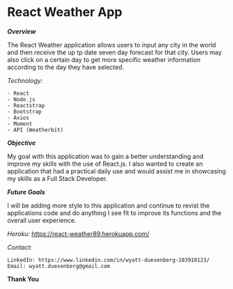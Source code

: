 # React Weather App

***Overview***

The React Weather application allows users to input any city in the world and then receive the up tp date
seven day forecast for that city. Users may also click on a certain day to get more specific weather information
according to the day they have selected.

*Technology:*

    - React
    - Node.js
    - Reactstrap
    - Bootstrap
    - Axios
    - Moment
    - API (Weatherbit)

***Objective***

My goal with this application was to gain a better understanding and improve my skills with the use of React.js.
I also wanted to create an application that had a practical daily use and would assist me in showcasing my skills
as a Full Stack Developer.

***Future Goals***

I will be adding more style to this application and continue to revist the applications code and do anything I see fit to improve its functions and the overall user experience.

*Heroku:*
https://react-weather89.herokuapp.com/

*Contact:*

    LinkedIn: https://www.linkedin.com/in/wyatt-duesenberg-283910123/
    Email: wyatt.duesenberg@gmail.com

**Thank You**
